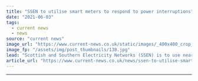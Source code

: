 ```yaml
---
title: "SSEN to utilise smart meters to respond to power interruptions"
date: "2021-06-03"
tags: 
  - current news
  - news
source: "current news"
image_url: "https://www.current-news.co.uk/static/images/_400x400_crop_center-center/Metering_--_Getty.jpg"
image_fp: "/assets/img/post_thumbnails/138.jpg"
lead: "​Scottish and Southern Electricity Networks (SSEN) is to use near real-time data from smart meters to respond to power interruptions."
article_url: "https://www.current-news.co.uk/news/ssen-to-utilise-smart-meters-to-respond-to-power-interruptions?utm_source=rss-feeds&utm_medium=rss&utm_campaign=rss"
---
```


---
